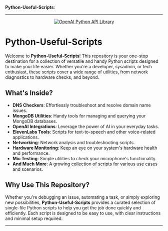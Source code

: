 **Python-Useful-Scripts**:

---

<div align="center">
  <a href="https://github.com/openai/openai-python">
    <img src="https://img.shields.io/badge/OpenAI-Python-blue?logo=openai&logoColor=white&labelColor=gray" alt="OpenAI Python API Library">
  </a> </div>



# Python-Useful-Scripts

Welcome to **Python-Useful-Scripts**! This repository is your one-stop destination for a collection of versatile and handy Python scripts designed to make your life easier. Whether you're a developer, sysadmin, or tech enthusiast, these scripts cover a wide range of utilities, from network diagnostics to hardware checks, and beyond.

## What's Inside?

- **DNS Checkers**: Effortlessly troubleshoot and resolve domain name issues.
- **MongoDB Utilities**: Handy tools for managing and querying your MongoDB databases.
- **OpenAI Integrations**: Leverage the power of AI in your everyday tasks.
- **ElevenLabs Tools**: Scripts for text-to-speech and other voice-related applications.
- **Networking**: Network analysis and troubleshooting scripts.
- **Hardware Monitoring**: Keep an eye on your system's hardware health and performance.
- **Mic Testing**: Simple utilities to check your microphone's functionality.
- **And Much More**: A growing collection of scripts for various use cases and scenarios.

## Why Use This Repository?

Whether you're debugging an issue, automating a task, or simply exploring new possibilities, **Python-Useful-Scripts** provides a curated selection of single-file Python scripts to help you get the job done quickly and efficiently. Each script is designed to be easy to use, with clear instructions and minimal setup required.

---

